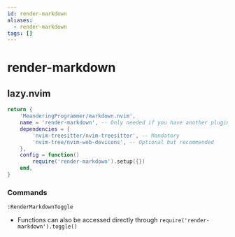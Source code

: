 ```yaml
---
id: render-markdown
aliases:
  - render-markdown
tags: []
---
```


# render-markdown

## lazy.nvim

```lua
return {
    'MeanderingProgrammer/markdown.nvim',
    name = 'render-markdown', -- Only needed if you have another plugin named markdown.nvim
    dependencies = {
        'nvim-treesitter/nvim-treesitter', -- Mandatory
        'nvim-tree/nvim-web-devicons', -- Optional but recommended
    },
    config = function()
        require('render-markdown').setup({})
    end,
}
```

### Commands

`:RenderMarkdownToggle`

- Functions can also be accessed directly through `require('render-markdown').toggle()`
